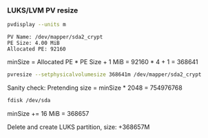 ### LUKS/LVM PV resize

```bash
pvdisplay --units m
```

```
PV Name: /dev/mapper/sda2_crypt
PE Size: 4.00 MiB
Allocated PE: 92160
```

minSize = Allocated PE * PE Size + 1 MiB = 92160 * 4 + 1 = 368641

```bash
pvresize --setphysicalvolumesize 368641m /dev/mapper/sda2_crypt
```

Sanity check: Pretending size = minSize * 2048 = 754976768

```bash
fdisk /dev/sda
```

minSize += 16 MiB = 368657

Delete and create LUKS partition, size: +368657M
